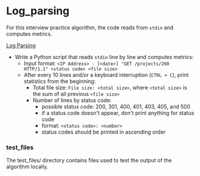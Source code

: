 # Log_parsing
For this interview practice algorithm, the code reads from `stdin` and computes metrics.

[Log Parsing](/0x03-log_parsing/0-stats.py)
* Write a Python script that reads `stdin` line by line and computes metrics:
  * Input format: `<IP Address> - [<date>] "GET /projects/260 HTTP/1.1" <status code> <file size>`
  * After every 10 lines and/or a keyboard interruption (`CTRL + C`), print statistics from the beginning:
    * Total file size: `File size: <total size>`, where `<total size>` is the sum of all previous `<file size>`
    * Number of lines by status code:
      * possible status code: 200, 301, 400, 401, 403, 405, and 500
      * if a status code doesn't appear, don't print anything for status code
      * format: `<status code>: <number>`
      * status codes should be printed in ascending order

### test_files
The test_files/ directory contains files used to test the output of the algorithm locally.
